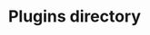 ---
id: directory
title: Plugins directory
description: List of Mocks Server Plugins
keywords:
  - mocks server
  - customization
  - plugins
  - addons
  - list
  - directory
  - packages
---